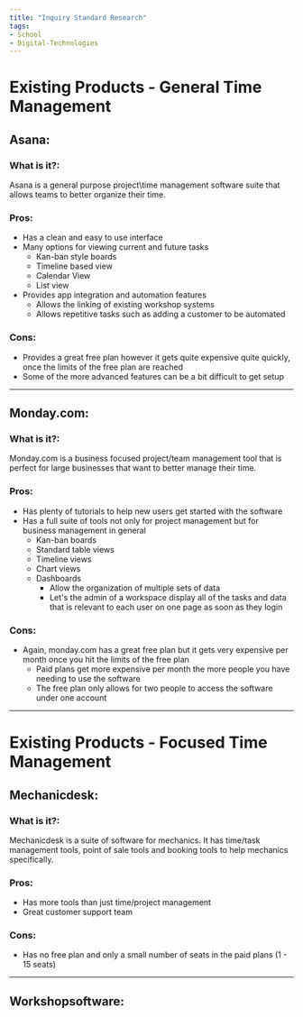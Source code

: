 ```yaml
---
title: "Inquiry Standard Research"
tags:
- School
- Digital-Technologies
---
```

# Existing Products - General Time Management

## Asana:

### What is it?:
Asana is a general purpose project\time management software suite that allows teams to better organize their time.

### Pros:
- Has a clean and easy to use interface
- Many options for viewing current and future tasks
    - Kan-ban style boards
    - Timeline based view
    - Calendar View
    - List view
- Provides app integration and automation features
    - Allows the linking of existing workshop systems
    - Allows repetitive tasks such as adding a customer to be automated

### Cons:
- Provides a great free plan however it gets quite expensive quite quickly, once the limits of the free plan are reached
- Some of the more advanced features can be a bit difficult to get setup

---

## Monday.com:

### What is it?:
Monday.com is a business focused project/team management tool that is perfect for large businesses that want to better manage their time.

### Pros:
- Has plenty of tutorials to help new users get started with the software
- Has a full suite of tools not only for project management but for business management in general
    - Kan-ban boards
    - Standard table views
    - Timeline views
    - Chart views
    - Dashboards
        - Allow the organization of multiple sets of data
        - Let's the admin of a workspace display all of the tasks and data that is relevant to each user on one page as soon as they login

### Cons:
- Again, monday.com has a great free plan but it gets very expensive per month once you hit the limits of the free plan
    - Paid plans get more expensive per month the more people you have needing to use the software
    - The free plan only allows for two people to access the software under one account

---

# Existing Products - Focused Time Management

## Mechanicdesk:

### What is it?:
Mechanicdesk is a suite of software for mechanics. It has time/task management tools, point of sale tools and booking tools to help mechanics specifically.

### Pros:
- Has more tools than just time/project management
- Great customer support team

### Cons:
- Has no free plan and only a small number of seats in the paid plans (1 - 15 seats)

---

## Workshopsoftware:
